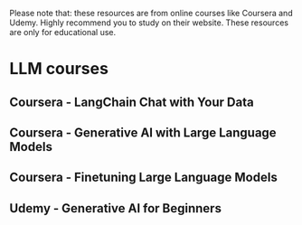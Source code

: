 
Please note that:
these resources are from online courses like Coursera and Udemy. Highly recommend you to study on their website. 
These resources are only for educational use.

# LLM courses

## Coursera - LangChain Chat with Your Data

## Coursera - Generative AI with Large Language Models

## Coursera - Finetuning Large Language Models

## Udemy - Generative AI for Beginners
